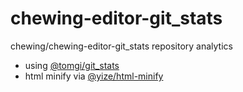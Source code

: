 chewing-editor-git_stats
===========

chewing/chewing-editor-git_stats repository analytics

 - using [@tomgi/git_stats](https://github.com/tomgi/git_stats)
 - html minify via [@yize/html-minify](https://github.com/yize/html-minify)
